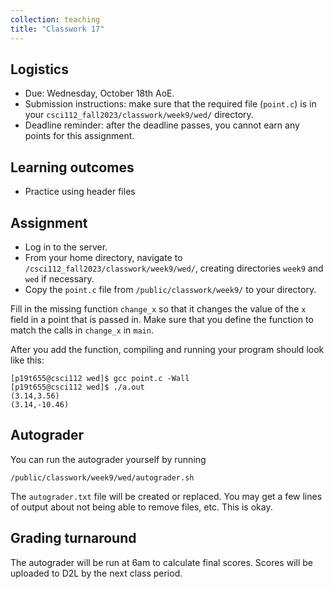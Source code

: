 ```yaml
---
collection: teaching
title: "Classwork 17"
---
```


## Logistics
* Due: Wednesday, October 18th AoE.
* Submission instructions: make sure that the required file (`point.c`) is in your
	`csci112_fall2023/classwork/week9/wed/` directory.
* Deadline reminder: after the deadline passes, you cannot earn any points for
	this assignment.

## Learning outcomes
* Practice using header files

## Assignment

* Log in to the server.
* From your home directory, navigate to `/csci112_fall2023/classwork/week9/wed/`, creating directories `week9`
and `wed` if necessary.
* Copy the `point.c` file from `/public/classwork/week9/` to your directory.

Fill in the missing function `change_x` so that it changes the value of the `x`
field in a point that is passed in. Make sure that you define the function to
match the calls in `change_x` in `main`.

After you add the function, compiling and running your program should look like
this:

```
[p19t655@csci112 wed]$ gcc point.c -Wall
[p19t655@csci112 wed]$ ./a.out
(3.14,3.56)
(3.14,-10.46)
```

## Autograder

You can run the autograder yourself by running
```
/public/classwork/week9/wed/autograder.sh
```
The `autograder.txt` file will be created or
replaced. You may get a few lines of output about not being able to remove
files, etc. This is okay.

## Grading turnaround

The autograder will be run at 6am to calculate final scores. Scores will be
uploaded to D2L by the next class period.
